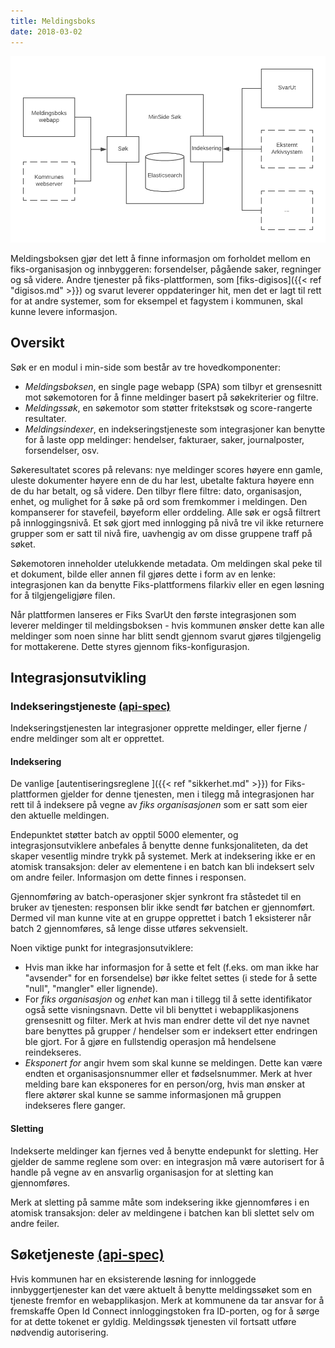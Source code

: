 ```yaml
---
title: Meldingsboks
date: 2018-03-02
---
```


![minside_sok](/images/fiks_meldingboks.png "Minside Søk")

Meldingsboksen gjør det lett å finne informasjon om forholdet mellom en fiks-organisasjon og innbyggeren: forsendelser, pågående saker, regninger og så videre. Andre tjenester på fiks-plattformen, som [fiks-digisos]({{< ref "digisos.md" >}}) og svarut leverer oppdateringer hit, men det er lagt til rett for at andre systemer, som for eksempel et fagystem i kommunen, skal kunne levere informasjon. 

## Oversikt
Søk er en modul i min-side som består av tre hovedkomponenter:
 
 * _Meldingsboksen_, en single page webapp (SPA) som tilbyr et grensesnitt mot søkemotoren for å finne meldinger basert på søkekriterier og filtre. 
 * _Meldingssøk_, en søkemotor som støtter fritekstsøk og score-rangerte resultater. 
 * _Meldingsindexer_, en indekseringstjeneste som integrasjoner kan benytte for å laste opp meldinger: hendelser, fakturaer, saker, journalposter, forsendelser, osv.  

Søkeresultatet scores på relevans: nye meldinger scores høyere enn gamle, uleste dokumenter høyere enn de du har lest, ubetalte faktura høyere enn de du har betalt, og så videre. Den tilbyr flere filtre: dato, organisasjon, enhet, og mulighet for å søke på ord som fremkommer i meldingen. Den kompanserer for stavefeil, bøyeform eller orddeling. Alle søk er også filtrert på innloggingsnivå. Et søk gjort med innlogging på nivå tre vil ikke returnere grupper som er satt til nivå fire, uavhengig av om disse gruppene traff på søket.

Søkemotoren inneholder utelukkende metadata. Om meldingen skal peke til et dokument, bilde eller annen fil gjøres dette i form av en lenke: integrasjonen kan da benytte Fiks-plattformens filarkiv eller en egen løsning for å tilgjengeligjøre filen.

Når plattformen lanseres er Fiks SvarUt den første integrasjonen som leverer meldinger til meldingsboksen - hvis kommunen ønsker dette kan alle meldinger som noen sinne har blitt sendt gjennom svarut gjøres tilgjengelig for mottakerene. Dette styres gjennom fiks-konfigurasjon. 

## Integrasjonsutvikling

### Indekseringstjeneste [(api-spec)](https://editor.swagger.io/?url=https://ks-no.github.io/api/meldingindexer-api.json)

Indekseringstjenesten lar integrasjoner opprette meldinger, eller fjerne / endre meldinger som alt er opprettet. 

#### Indeksering
De vanlige [autentiseringsreglene ]({{< ref "sikkerhet.md" >}}) for Fiks-plattformen gjelder for denne tjenesten, men i tilegg må integrasjonen har rett til å indeksere på vegne av  _fiks organisasjonen_ som er satt som eier den aktuelle meldingen.

Endepunktet støtter batch av opptil 5000 elementer, og integrasjonsutviklere anbefales å benytte denne funksjonaliteten, da det skaper vesentlig mindre trykk på systemet. Merk at indeksering ikke er en atomisk transaksjon: deler av elementene i en batch kan bli indeksert selv om andre feiler. Informasjon om dette finnes i responsen.

Gjennomføring av batch-operasjoner skjer synkront fra ståstedet til en bruker av tjenesten: responsen blir ikke sendt før batchen er gjennomført. Dermed vil man kunne vite at en gruppe opprettet i batch 1 eksisterer når batch 2 gjennomføres, så lenge disse utføres sekvensielt. 

Noen viktige punkt for integrasjonsutviklere:
 
* Hvis man ikke har informasjon for å sette et felt (f.eks. om man ikke har "avsender" for en forsendelse) bør ikke feltet settes (i stede for å sette "null", "mangler" eller lignende).
* For _fiks organisasjon_ og _enhet_ kan man i tillegg til å sette identifikator også sette visningsnavn. Dette vil bli benyttet i webapplikasjonens grensesnitt og filter. Merk at hvis man endrer dette vil det nye navnet bare benyttes på grupper / hendelser som er indeksert etter endringen ble gjort. For å gjøre en fullstendig operasjon må hendelsene reindekseres.
* _Eksponert for_ angir hvem som skal kunne se meldingen. Dette kan være endten et organisasjonsnummer eller et fødselsnummer. Merk at hver melding bare kan eksponeres for en person/org, hvis man ønsker at flere aktører skal kunne se samme informasjonen må gruppen indekseres flere ganger. 

#### Sletting
Indekserte meldinger kan fjernes ved å benytte endepunkt for sletting. Her gjelder de samme reglene som over: en integrasjon må være autorisert for å handle på vegne av en ansvarlig organisasjon for at sletting kan gjennomføres. 

Merk at sletting på samme måte som indeksering ikke gjennomføres i en atomisk transaksjon: deler av meldingene i batchen kan bli slettet selv om andre feiler. 

## Søketjeneste [(api-spec)](https://editor.swagger.io/?url=https://ks-no.github.io/api/meldingsok-api.json)
Hvis kommunen har en eksisterende løsning for innloggede innbyggertjenester kan det være aktuelt å benytte meldingssøket som en tjeneste fremfor en webapplikasjon. Merk at kommunene da tar ansvar for å fremskaffe Open Id Connect innloggingstoken fra ID-porten, og for å sørge for at dette tokenet er gyldig. Meldingssøk tjenesten vil fortsatt utføre nødvendig autorisering.
